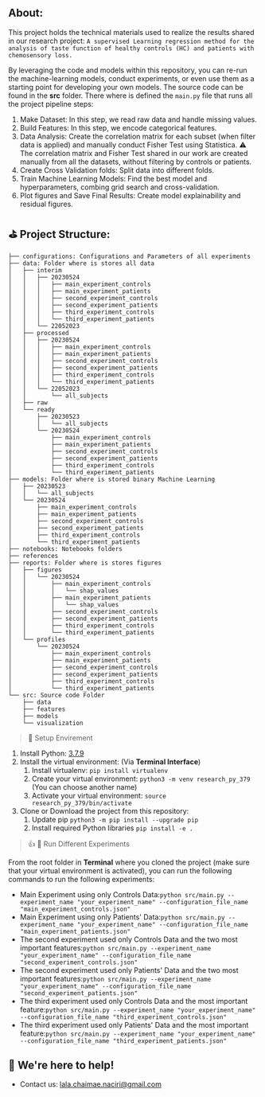## About:

This project holds the technical materials used to realize the results shared in our research project: `A supervised Learning regression method for the analysis of taste function of healthy controls (HC) and patients with chemosensory loss. `

By leveraging the code and models within this repository, you can re-run the machine-learning models, conduct experiments, or even use them as a starting point for developing your own models. The source code can be found in the **src** folder. There where is defined the `main.py` file that runs all the project pipeline steps:

1. Make Dataset: In this step, we read raw data and handle missing values.
2. Build Features: In this step, we encode categorical features.
3.  Data Analysis: Create the correlation matrix for each subset (when filter data is applied) and manually conduct Fisher Test using Statistica.  ⚠️ The correlation matrix and Fisher Test shared in our work are created manually from all the datasets, without filtering by controls or patients.
4. Create Cross Validation folds: Split data into different folds.
5. Train Machine Learning Models: Find the best model and hyperparameters, combing grid search and cross-validation.
6. Plot figures and Save Final Results: Create model explainability and residual figures.

## ⛳️ Project Structure:

```
├── configurations: Configurations and Parameters of all experiments
├── data: Folder where is stores all data
│   ├── interim
│   │   ├── 20230524
│   │   │   ├── main_experiment_controls
│   │   │   ├── main_experiment_patients
│   │   │   ├── second_experiment_controls
│   │   │   ├── second_experiment_patients
│   │   │   ├── third_experiment_controls
│   │   │   └── third_experiment_patients
│   │   └── 22052023
│   ├── processed
│   │   ├── 20230524
│   │   │   ├── main_experiment_controls
│   │   │   ├── main_experiment_patients
│   │   │   ├── second_experiment_controls
│   │   │   ├── second_experiment_patients
│   │   │   ├── third_experiment_controls
│   │   │   └── third_experiment_patients
│   │   └── 22052023
│   │       └── all_subjects
│   ├── raw
│   └── ready
│       ├── 20230523
│       │   └── all_subjects
│       └── 20230524
│           ├── main_experiment_controls
│           ├── main_experiment_patients
│           ├── second_experiment_controls
│           ├── second_experiment_patients
│           ├── third_experiment_controls
│           └── third_experiment_patients
├── models: Folder where is stored binary Machine Learning
│   ├── 20230523
│   │   └── all_subjects
│   └── 20230524
│       ├── main_experiment_controls
│       ├── main_experiment_patients
│       ├── second_experiment_controls
│       ├── second_experiment_patients
│       ├── third_experiment_controls
│       └── third_experiment_patients
├── notebooks: Notebooks folders
├── references
├── reports: Folder where is stores figures
│   ├── figures
│   │   └── 20230524
│   │       ├── main_experiment_controls
│   │       │   └── shap_values
│   │       ├── main_experiment_patients
│   │       │   └── shap_values
│   │       ├── second_experiment_controls
│   │       ├── second_experiment_patients
│   │       ├── third_experiment_controls
│   │       └── third_experiment_patients
│   └── profiles
│       └── 20230524
│           ├── main_experiment_controls
│           ├── main_experiment_patients
│           ├── second_experiment_controls
│           ├── second_experiment_patients
│           ├── third_experiment_controls
│           └── third_experiment_patients
└── src: Source code Folder
    ├── data
    ├── features
    ├── models
    └── visualization

```

> 📘 Setup Envirement

1. Install Python: [3.7.9](https://www.python.org/downloads/release/python-379/)
2. Install the virtual environment: (Via **Terminal Interface**)
   1. Install virtualenv: `pip install virtualenv`
   2. Create your virtual environment: `python3 -m venv research_py_379 `(You can choose another name)
   3. Activate your virtual environment: `source research_py_379/bin/activate`
3. Clone or Download the project from this repository:
   1. Update pip `python3 -m pip install --upgrade pip`
   2. Install required Python libraries `pip install -e .`

> 👍 🚦 Run Different Experiments

From the root folder in **Terminal** where you cloned the project (make sure that your virtual environment is activated), you can run the following commands to run the following experiments:

- Main Experiment using only Controls Data:`python src/main.py --experiment_name "your_experiment_name" --configuration_file_name "main_experiment_controls.json"`
- Main Experiment using only Patients' Data:`python src/main.py --experiment_name "your_experiment_name" --configuration_file_name "main_experiment_patients.json"`
- The second experiment used only Controls Data and the two most important features:`python src/main.py --experiment_name "your_experiment_name" --configuration_file_name "second_experiment_controls.json"`
- The second experiment used only Patients' Data and the two most important features:`python src/main.py --experiment_name "your_experiment_name" --configuration_file_name "second_experiment_patients.json"`
- The third experiment used only Controls Data and the most important feature:`python src/main.py --experiment_name "your_experiment_name" --configuration_file_name "third_experiment_controls.json"`
- The third experiment used only Patients' Data and the most important feature:`python src/main.py --experiment_name "your_experiment_name" --configuration_file_name "third_experiment_patients.json"`

## 💬 We're here to help!

- Contact us: lala.chaimae.naciri@gmail.com